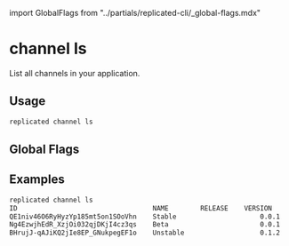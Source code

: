 import GlobalFlags from "../partials/replicated-cli/_global-flags.mdx"

# channel ls

List all channels in your application.

## Usage
```bash
replicated channel ls
```

## Global Flags

<GlobalFlags/>

## Examples
```bash
replicated channel ls
ID                                  NAME        RELEASE    VERSION
QE1niv46O6RyHyzYp185mt5on1SOoVhn    Stable                     0.0.1
Ng4EzwjhEdR_XzjOi032qjDKjI4cz3qs    Beta                       0.0.1
BHrujJ-qAJiKQ2jIe8EP_GNukpegEF1o    Unstable                   0.1.2
```
